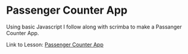 <h1>Passenger Counter App</h1>

<p>Using basic Javascript I follow along with scrimba to make a Passanger Counter App.</p>

<p>Link to Lesson: <a target="_blank" href="https://scrimba.com/learn/learnjavascript/lets-build-a-passenger-counter-app-co2614d6890ec26cd3fdafdbc">Passenger Counter App</a> </p>
